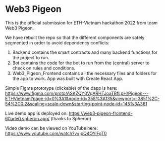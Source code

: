 # Web3 Pigeon

This is the official submission for ETH-Vietnam hackathon 2022 from team Web3 Pigeon.

We have rebuilt the repo so that the different components are safely segmented in order to avoid dependency conflicts:
1. Backend contains the smart contracts and many backend functions for the project to run.
2. Bot contains the code for the bot to run from the (central) server to check on rules and conditions.
3. Web3_Pigeon_Frontend contains all the necessary files and folders for the app to work. App was built with Create React App.

Simple Figma prototype (clickable) of the dapp is here: https://www.figma.com/proto/ASKZQY0VqARHTJoaTBfLpH/Pigeon---ETHVietnam?page-id=0%3A1&node-id=358%3A135&viewport=-3851%2C-54%2C0.2&scaling=scale-down&starting-point-node-id=145%3A361

Live demo app is deployed on: https://web3-pigeon-frontend-60ade0.spheron.app/ (thanks to Spheron)

Video demo can be viewed on YouTube here: https://www.youtube.com/watch?v=jpQ4OYiFgT0
